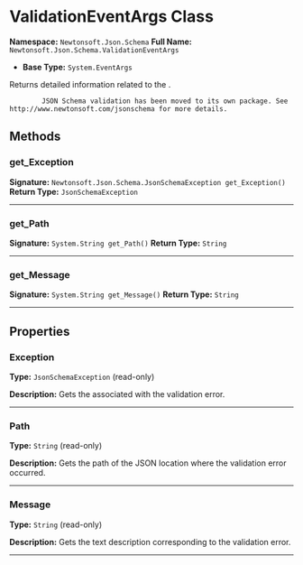 # ValidationEventArgs Class

**Namespace:** `Newtonsoft.Json.Schema`
**Full Name:** `Newtonsoft.Json.Schema.ValidationEventArgs`
- **Base Type:** `System.EventArgs`

Returns detailed information related to the .
            
            JSON Schema validation has been moved to its own package. See http://www.newtonsoft.com/jsonschema for more details.

## Methods

### get_Exception

**Signature:** `Newtonsoft.Json.Schema.JsonSchemaException get_Exception()`
**Return Type:** `JsonSchemaException`

---

### get_Path

**Signature:** `System.String get_Path()`
**Return Type:** `String`

---

### get_Message

**Signature:** `System.String get_Message()`
**Return Type:** `String`

---

## Properties

### Exception

**Type:** `JsonSchemaException` (read-only)

**Description:** Gets the  associated with the validation error.

---

### Path

**Type:** `String` (read-only)

**Description:** Gets the path of the JSON location where the validation error occurred.

---

### Message

**Type:** `String` (read-only)

**Description:** Gets the text description corresponding to the validation error.

---